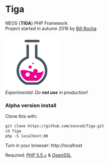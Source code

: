 # Tiga
NEOS {**TIGA**} PHP Framework   
Project started in autumn 2016 by [Bill Rocha](https://google.com/+BillRocha)

![Experimental](https://github.com/sexcod/Tiga/blob/master/img/expicon.png)   
_Experimental: Do **not use** in production!_

### Alpha version install
Clone this with:

    git clone https://github.com/sexcod/Tiga.git  
    cd Tiga   
    php -S localhost:80 
  
Turn in your browser: http://localhost

Required: [PHP 5.5.+](http://www.php.net) & [OpenSSL](http://php.net/manual/pt_BR/openssl.installation.php)


